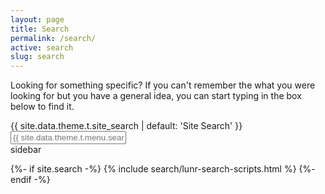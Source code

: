 ```yaml
---
layout: page
title: Search
permalink: /search/
active: search
slug: search
---
```


<div class="row">
<div class="col-lg-8">

<p>Looking for something specific? If you can't remember the what you were looking for but you have a general idea, you can start typing in the box below to find it.</p>

<div class="search-content">
	<label class="search-label" for="search">{{ site.data.theme.t.site_search | default: 'Site Search' }}</label>
	<input type="text" id="search" class="form-control search-input" aria-describedby="results-count" tabindex="-1" placeholder="{{ site.data.theme.t.menu.search_placeholder_text | default: 'Enter your search term...' }}" />
	<div id="results" class="results"></div>
</div>


</div>
<div class="col-lg-4">
	sidebar
</div>
</div>


{%- if site.search -%}
	{% include search/lunr-search-scripts.html %}
{%- endif -%}
